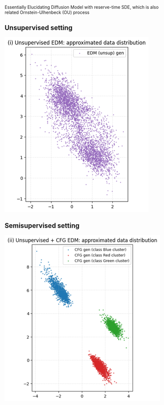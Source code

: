Essentially Elucidating Diffusion Model with reserve-time SDE, which is also related Ornstein-Ulhenbeck (OU) process

## Unsupervised setting
![image](unsup_approxDataDistribution.png) 

## Semisupervised setting
![image](unsup-cfg_approxDataDistribution.png)

